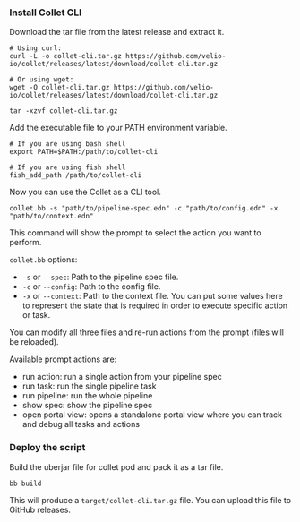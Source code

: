 ### Install Collet CLI

Download the tar file from the latest release and extract it.

```shell
# Using curl:
curl -L -o collet-cli.tar.gz https://github.com/velio-io/collet/releases/latest/download/collet-cli.tar.gz

# Or using wget:
wget -O collet-cli.tar.gz https://github.com/velio-io/collet/releases/latest/download/collet-cli.tar.gz
```

```shell
tar -xzvf collet-cli.tar.gz
```

Add the executable file to your PATH environment variable.

```shell
# If you are using bash shell
export PATH=$PATH:/path/to/collet-cli

# If you are using fish shell
fish_add_path /path/to/collet-cli
```

Now you can use the Collet as a CLI tool.

```shell
collet.bb -s "path/to/pipeline-spec.edn" -c "path/to/config.edn" -x "path/to/context.edn"
```

This command will show the prompt to select the action you want to perform.

`collet.bb` options:

- `-s` or `--spec`: Path to the pipeline spec file.
- `-c` or `--config`: Path to the config file.
- `-x` or `--context`: Path to the context file. You can put some values here to represent the state that is required in
  order to execute specific action or task.

You can modify all three files and re-run actions from the prompt (files will be reloaded).

Available prompt actions are:

- run action: run a single action from your pipeline spec
- run task: run the single pipeline task
- run pipeline: run the whole pipeline
- show spec: show the pipeline spec
- open portal view: opens a standalone portal view where you can track and debug all tasks and actions

### Deploy the script

Build the uberjar file for collet pod and pack it as a tar file.

```shell
bb build
```

This will produce a `target/collet-cli.tar.gz` file.
You can upload this file to GitHub releases.